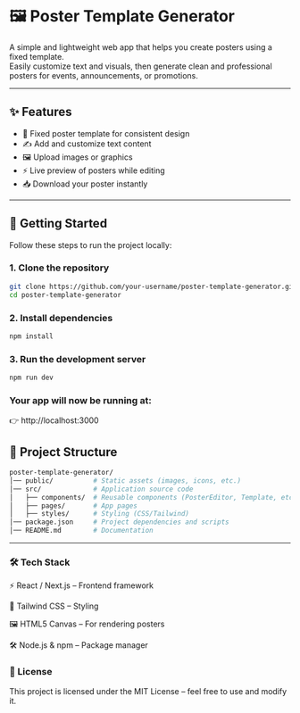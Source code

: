 # 🖼️ Poster Template Generator

A simple and lightweight web app that helps you create posters using a fixed template.  
Easily customize text and visuals, then generate clean and professional posters for events, announcements, or promotions.

---

## ✨ Features
- 🎨 Fixed poster template for consistent design  
- ✍️ Add and customize text content  
- 🖼️ Upload images or graphics  
- ⚡ Live preview of posters while editing  
- 📥 Download your poster instantly  

---

## 🚀 Getting Started

Follow these steps to run the project locally:

### 1. Clone the repository
```bash
git clone https://github.com/your-username/poster-template-generator.git
cd poster-template-generator
```
### 2. Install dependencies
```bash
npm install
```
### 3. Run the development server
```bash
npm run dev
```
### Your app will now be running at:
👉 http://localhost:3000

## 📂 Project Structure
```bash
poster-template-generator/
│── public/          # Static assets (images, icons, etc.)
│── src/             # Application source code
│   ├── components/  # Reusable components (PosterEditor, Template, etc.)
│   ├── pages/       # App pages
│   ├── styles/      # Styling (CSS/Tailwind)
│── package.json     # Project dependencies and scripts
│── README.md        # Documentation
```
---
### 🛠️ Tech Stack

⚡ React / Next.js – Frontend framework

🎨 Tailwind CSS – Styling

🖼️ HTML5 Canvas – For rendering posters

🛠️ Node.js & npm – Package manager

### 📜 License

This project is licensed under the MIT License – feel free to use and modify it.

